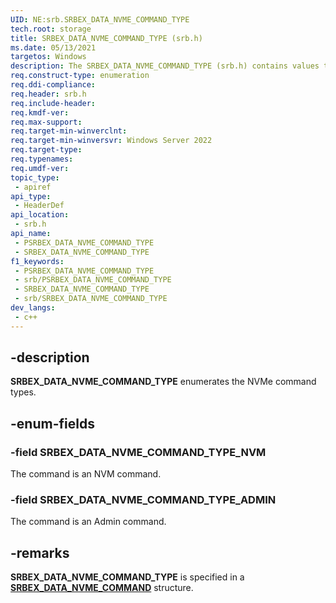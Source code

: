 ```yaml
---
UID: NE:srb.SRBEX_DATA_NVME_COMMAND_TYPE
tech.root: storage
title: SRBEX_DATA_NVME_COMMAND_TYPE (srb.h)
ms.date: 05/13/2021
targetos: Windows
description: The SRBEX_DATA_NVME_COMMAND_TYPE (srb.h) contains values that indicate the SRBEX Data NVMe command types.
req.construct-type: enumeration
req.ddi-compliance: 
req.header: srb.h
req.include-header: 
req.kmdf-ver: 
req.max-support: 
req.target-min-winverclnt: 
req.target-min-winversvr: Windows Server 2022
req.target-type: 
req.typenames: 
req.umdf-ver: 
topic_type:
 - apiref
api_type:
 - HeaderDef
api_location:
 - srb.h
api_name:
 - PSRBEX_DATA_NVME_COMMAND_TYPE
 - SRBEX_DATA_NVME_COMMAND_TYPE
f1_keywords:
 - PSRBEX_DATA_NVME_COMMAND_TYPE
 - srb/PSRBEX_DATA_NVME_COMMAND_TYPE
 - SRBEX_DATA_NVME_COMMAND_TYPE
 - srb/SRBEX_DATA_NVME_COMMAND_TYPE
dev_langs:
 - c++
---
```


## -description

**SRBEX_DATA_NVME_COMMAND_TYPE** enumerates the NVMe command types.

## -enum-fields

### -field SRBEX_DATA_NVME_COMMAND_TYPE_NVM

The command is an NVM command.

### -field SRBEX_DATA_NVME_COMMAND_TYPE_ADMIN

The command is an Admin command.

## -remarks

**SRBEX_DATA_NVME_COMMAND_TYPE** is specified in a [**SRBEX_DATA_NVME_COMMAND**](ns-srb-srbex_data_nvme_command.md) structure.

